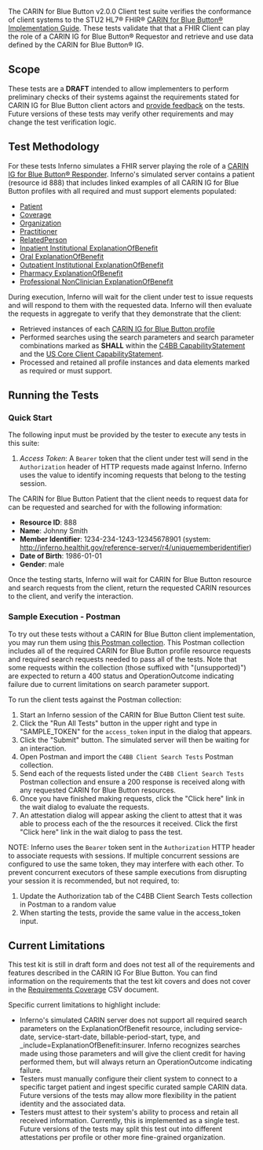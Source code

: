 The CARIN for Blue Button v2.0.0 Client test suite verifies the conformance of client systems to the STU2 HL7® FHIR®
[CARIN for Blue Button® Implementation Guide](http://hl7.org/fhir/us/carin-bb/STU2). These tests validate that that a
FHIR Client can play the role of a CARIN IG for Blue Button® Requestor and retrieve and use data defined by the CARIN for
Blue Button® IG.

## Scope

These tests are a **DRAFT** intended to allow implementers to perform
preliminary checks of their systems against the requirements stated for CARIN IG for Blue Button client actors
and [provide feedback](https://github.com/inferno-framework/carin-for-blue-button-test-kit/issues)
on the tests. Future versions of these tests may verify other
requirements and may change the test verification logic.

## Test Methodology

For these tests Inferno simulates a FHIR server playing the role of a 
[CARIN IG for Blue Button® Responder](https://hl7.org/fhir/us/carin-bb/STU2/Conformance_Requirements.html#actors).
Inferno's simulated server contains a patient (resource id 888) that includes linked examples of all CARIN IG for
Blue Button profiles with all required and must support elements populated:
  - [Patient](https://hl7.org/fhir/us/carin-bb/STU2/StructureDefinition-C4BB-Patient.html)
  - [Coverage](https://hl7.org/fhir/us/carin-bb/STU2/StructureDefinition-C4BB-Coverage.html)
  - [Organization](https://hl7.org/fhir/us/carin-bb/STU2/StructureDefinition-C4BB-Organization.html)
  - [Practitioner](https://hl7.org/fhir/us/carin-bb/STU2/StructureDefinition-C4BB-Practitioner.html)
  - [RelatedPerson](https://hl7.org/fhir/us/carin-bb/STU2/StructureDefinition-C4BB-RelatedPerson.html)
  - [Inpatient Institutional ExplanationOfBenefit](https://hl7.org/fhir/us/carin-bb/STU2/StructureDefinition-C4BB-ExplanationOfBenefit-Inpatient-Institutional.html)
  - [Oral ExplanationOfBenefit](https://hl7.org/fhir/us/carin-bb/STU2/StructureDefinition-C4BB-ExplanationOfBenefit-Oral.html)
  - [Outpatient Institutional ExplanationOfBenefit](https://hl7.org/fhir/us/carin-bb/STU2/StructureDefinition-C4BB-ExplanationOfBenefit-Outpatient-Institutional.html)
  - [Pharmacy ExplanationOfBenefit](https://hl7.org/fhir/us/carin-bb/STU2/StructureDefinition-C4BB-ExplanationOfBenefit-Pharmacy.html)
  - [Professional NonClinician ExplanationOfBenefit](https://hl7.org/fhir/us/carin-bb/STU2/StructureDefinition-C4BB-ExplanationOfBenefit-Professional-NonClinician.html)

During execution, Inferno will wait for the client under test to issue requests and will respond to them with the requested data. Inferno will then evaluate the requests in aggregate to verify that they demonstrate that the client:
  - Retrieved instances of each [CARIN IG for Blue Button profile](https://hl7.org/fhir/us/carin-bb/STU2/artifacts.html#structures-resource-profiles)
  - Performed searches using the search parameters and search parameter combinations marked as **SHALL** within the [C4BB CapabilityStatement](https://hl7.org/fhir/us/carin-bb/STU2/CapabilityStatement-c4bb.html)
  and the [US Core Client CapabilityStatement](https://hl7.org/fhir/us/core/STU3.1.1/CapabilityStatement-us-core-client.html).
  - Processed and retained all profile instances and data elements marked as required or must support.

## Running the Tests

### Quick Start

The following input must be provided by the tester to execute
any tests in this suite:
1. *Access Token*: A `Bearer` token that the client under test will send in the 
   `Authorization` header of HTTP requests made against Inferno. Inferno uses the
   value to identify incoming requests that belong to the testing session.

The CARIN for Blue Button Patient that the client needs to request data for can be requested and searched for
with the following information:
 - **Resource ID**: 888
 - **Name**: Johnny Smith
 - **Member Identifier**: 1234-234-1243-12345678901 (system: http://inferno.healthit.gov/reference-server/r4/uniquememberidentifier)
 - **Date of Birth**: 1986-01-01
 - **Gender**: male

Once the testing starts, Inferno will wait for CARIN for Blue Button resource and search requests from the client,
return the requested CARIN resources to the client, and verify the interaction.

### Sample Execution - Postman

To try out these tests without a CARIN for Blue Button client implementation, you may
run them using [this Postman collection](https://github.com/inferno-framework/carin-for-blue-button-test-kit/blob/main/config/C4BB%20Client%20Search%20Tests.postman_collection.json). This Postman collection includes all of the required CARIN for Blue Button profile resource requests and required search
requests needed to pass all of the tests. Note that some requests within the collection (those suffixed with "(unsupported)") are expected to return a 400 status and OperationOutcome indicating failure due to current limitations on search parameter support.

To run the client tests against the Postman collection:
1. Start an Inferno session of the CARIN for Blue Button Client test suite.
3. Click the "Run All Tests" button in the upper right and type in "SAMPLE_TOKEN" for the `access_token` input in the dialog that appears.
4. Click the "Submit" button. The simulated server will then be waiting for an interaction.
4. Open Postman and import the `C4BB Client Search Tests` Postman collection.
5. Send each of the requests listed under the `C4BB Client Search Tests` Postman collection and ensure a
   200 response is received along with any requested CARIN for Blue Button resources.
6. Once you have finished making requests, click the "Click here" link in the wait dialog to evaluate the requests.
7. An attestation dialog will appear asking the client to attest that it was able to process each of the 
   the resources it received. Click the first "Click here" link in the wait dialog to pass the test.

NOTE: Inferno uses the `Bearer` token sent in the `Authorization` HTTP header 
to associate requests with sessions. If multiple concurrent sessions are configured
to use the same token, they may interfere with each other. To prevent concurrent executors
of these sample executions from disrupting your session it
is recommended, but not required, to:
1. Update the Authorization tab of the C4BB Client Search Tests collection in Postman to a random value
2. When starting the tests, provide the same value in the access_token input.

## Current Limitations

This test kit is still in draft form and does not test all of the requirements and features
described in the CARIN IG For Blue Button. You can find information on the requirements
that the test kit covers and does not cover in the [Requirements Coverage](https://github.com/inferno-framework/carin-for-blue-button-test-kit/blob/main/lib/carin_for_blue_button_test_kit/requirements/generated/carin-for-blue-button-test-kit_requirements_coverage.csv)
CSV document.

Specific current limitations to highlight include:
   - Inferno's simulated CARIN server does not support all required search parameters on the ExplanationOfBenefit resource, including service-date, service-start-date, billable-period-start, type, and _include=ExplanationOfBenefit:insurer. Inferno recognizes searches made using those parameters and will give the client credit for having performed them, but will always return an OperationOutcome indicating failure. 
   - Testers must manually configure their client system to connect to a specific target patient and ingest specific curated sample CARIN data. Future versions of the tests may allow more flexibility in the patient identity and the associated data.
   - Testers must attest to their system's ability to process and retain all received information. Currently, this is implemented as a single test. Future versions of the tests may split this test out into different attestations per profile or other more fine-grained organization.
